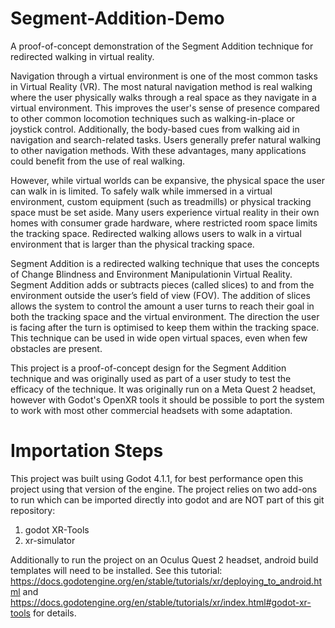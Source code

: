 # Segment-Addition-Demo
A proof-of-concept demonstration of the Segment Addition technique for redirected walking in virtual reality.

Navigation through a virtual environment is one of the most common tasks in Virtual Reality (VR). The most natural navigation method is real walking where the user physically walks through a real space as they navigate in a virtual environment. This improves the user's sense of presence compared to other common locomotion techniques such as walking-in-place or joystick control. Additionally, the body-based cues from walking aid in navigation and search-related tasks. Users generally  prefer natural walking to other navigation methods. With these advantages, many applications could benefit from the use of real walking. 

However, while virtual worlds can be expansive, the physical space the user can walk in is limited. To safely walk while immersed in a virtual environment, custom equipment (such as treadmills) or physical tracking space must be set aside. Many users experience virtual reality in their own homes with consumer grade hardware, where restricted room space limits the tracking space. Redirected walking allows users to walk in a virtual environment that is larger than the physical tracking space.

Segment Addition is a redirected walking technique that uses the concepts of Change Blindness and Environment Manipulationin Virtual Reality. Segment Addition adds or subtracts pieces (called slices) to and from the environment outside the user’s field of view (FOV). The addition of slices allows the system to control the amount a user turns to reach their goal in both the tracking space and the virtual environment. The direction the user is facing after the turn is optimised to keep them within the tracking space. This technique can be used in wide open virtual spaces, even when few obstacles are present. 

This project is a proof-of-concept design for the Segment Addition technique and was originally used as part of a user study to test the efficacy of the technique. It was originally run on a Meta Quest 2 headset, however with Godot's OpenXR tools it should be possible to port the system to work with most other commercial headsets with some adaptation.


# Importation Steps
This project was built using Godot 4.1.1, for best performance open this project using that version of the engine.
The project relies on two add-ons to run which can be imported directly into godot and are NOT part of this git repository:
1. godot XR-Tools
2. xr-simulator

Additionally to run the project on an Oculus Quest 2 headset, android build templates will need to be installed. See this tutorial: https://docs.godotengine.org/en/stable/tutorials/xr/deploying_to_android.html and https://docs.godotengine.org/en/stable/tutorials/xr/index.html#godot-xr-tools for details.
